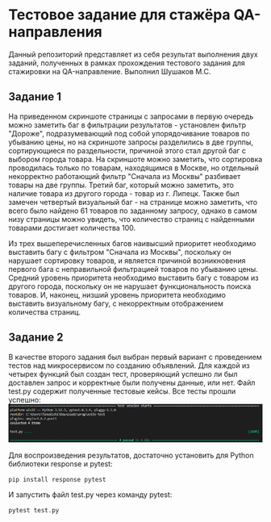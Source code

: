 # Тестовое задание для стажёра QA-направления
Данный репозиторий представляет из себя результат выполнения двух заданий, полученных в рамках прохождения тестового задания для стажировки на QA-направление. Выполнил Шушаков М.С.
## Задание 1
На приведенном скриншоте страницы с запросами в первую очередь можно заметить баг в фильтрации результатов - установлен фильтр "Дороже", подразумевающий под собой упорядочивание товаров по убыванию цены, но на скриншоте запросы разделились в две группы, сортирующиеся по раздельности, причиной этого стал другой баг с выбором города товара. На скриншоте можно заметить, что сортировка проводилась только по товарам, находящимся в Москве, но отдельный некорректно работающий фильтр "Сначала из Москвы" разбивает товары на две группы. Третий баг, который можно заметить, это наличие товара из другого города - товар из г. Липецк. Также был замечен четвертый визуальный баг - на странице можно заметить, что всего было найдено 61 товаров по заданному запросу, однако в самом низу страницы можно увидеть, что количество страниц с найденными товарами достигает количества 100.

Из трех вышеперечисленных багов наивысший приоритет необходимо выставить багу с фильтром "Сначала из Москвы", поскольку он нарушает сортировку товаров, и является причиной возникновения первого бага с неправильной фильтрацией товаров по убыванию цены.
Средний уровень приоритета необходимо выставить багу с товаром из другого города, поскольку он не нарушает функциональность поиска товаров.
И, наконец, низший уровень приоритета необходимо выставить визуальному багу, с некорректным отображением количества страниц.

## Задание 2
В качестве второго задания был выбран первый вариант с проведением тестов над микросервисом по созданию объявлений. Для каждой из четырех функций был создан тест, проверяющий успешно ли был доставлен запрос и корректные были получены данные, или нет. Файл test.py содержит полученные тестовые кейсы. Все тесты прошли успешно:
![img1](https://github.com/Okoyaki/QA-Test/blob/f204224a81f5cb16b7d09d0c49a382df1e17bcad/img/img1.png)

Для воспроизведения результатов, достаточно установить для Python библиотеки response и pytest:
```
pip install response pytest
```

И запустить файл test.py через команду pytest:
```
pytest test.py
```
